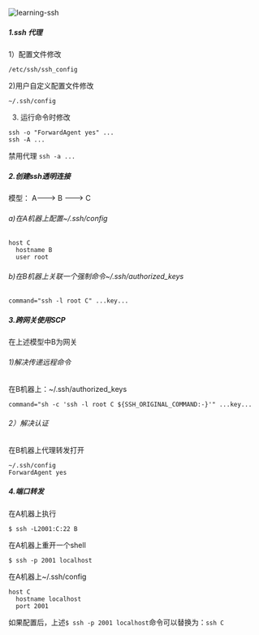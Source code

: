 <!--
author: os4uinfo
head: https://os4u.info/blog/img/sun.png
date: 2017-06-10
title: ssh的一些使用
tags: linux 
images: https://os4u.info/blog/img/sun.png
category: linux
status: publish
summary: ssh学习，本节主要介绍ssh的一些技巧。
-->

![learning-ssh](https://www.os4u.info/blog/linux/images/learning-ssh.png)
##### 1.ssh 代理

1）配置文件修改

```
/etc/ssh/ssh_config
```

2)用户自定义配置文件修改

```
~/.ssh/config
```
3) 运行命令时修改

```
ssh -o "ForwardAgent yes" ...
ssh -A ...
```
禁用代理 `ssh -a ...`

##### 2.创建ssh透明连接

模型： A---> B ---> C

###### a)在A机器上配置~/.ssh/config

```
host C
  hostname B
  user root
```

###### b)在B机器上关联一个强制命令~/.ssh/authorized_keys

```
command="ssh -l root C" ...key...
```

##### 3.跨网关使用SCP

在上述模型中B为网关

###### 1)解决传递远程命令
在B机器上：~/.ssh/authorized_keys
```
command="sh -c 'ssh -l root C ${SSH_ORIGINAL_COMMAND:-}'" ...key...
```
###### 2）解决认证
在B机器上代理转发打开
```
~/.ssh/config
ForwardAgent yes
```

##### 4.端口转发

在A机器上执行

```
$ ssh -L2001:C:22 B
```
在A机器上重开一个shell

```
$ ssh -p 2001 localhost
```

在A机器上~/.ssh/config

```
host C
  hostname localhost
  port 2001
```
如果配置后，上述`$ ssh -p 2001 localhost`命令可以替换为：`ssh C`